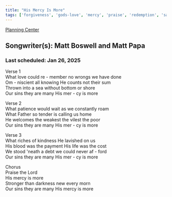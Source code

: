 ```yaml
---
title: "His Mercy Is More"
tags: ['forgiveness', 'gods-love', 'mercy', 'praise', 'redemption', 'salvation']
---
```


[Planning Center](https://services.planningcenteronline.com/songs/16091305)

## Songwriter(s): Matt Boswell and Matt Papa
### Last scheduled: Jan 26, 2025          

Verse 1  
What love could re - member no wrongs we have done  
Om - niscient all knowing He counts not their sum  
Thrown into a sea without bottom or shore  
Our sins they are many His mer - cy is more  
  
Verse 2  
What patience would wait as we constantly roam  
What Father so tender is calling us home  
He welcomes the weakest the vilest the poor  
Our sins they are many His mer - cy is more  
  
Verse 3  
What riches of kindness He lavished on us  
His blood was the payment His life was the cost  
We stood 'neath a debt we could never af - ford  
Our sins they are many His mer - cy is more  
  
Chorus  
Praise the Lord  
His mercy is more  
Stronger than darkness new every morn  
Our sins they are many His mercy is more
